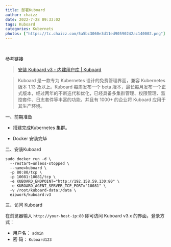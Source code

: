 ```yaml
---
title: 部署Kuboard
author: chaizz
date: 2022-7-28 09:33:02
tags: Kuboard
categories: Kubernets
photos: ["https://tc.chaizz.com/5a5bc3060e3d11ed90590242ac140002.png"]
---
```


​           

<!--more-->

参考链接

> [安装 Kuboard v3 - 内建用户库 | Kuboard](https://www.kuboard.cn/install/v3/install-built-in.html)

> Kuboard 是一款专为 Kubernetes 设计的免费管理界面，兼容 Kubernetes 版本 1.13 及以上。Kuboard 每周发布一个 beta 版本，最长每月发布一个正式版本，经过两年的不断迭代和优化，已经具备多集群管理、权限管理、监控套件、日志套件等丰富的功能，并且有 1000+ 的企业将 Kuboard 应用于其生产环境。

一、前期准备

- 搭建完成Kubernetes 集群。 

- Docker 安装完毕

二、安装Kuboard

```shell
sudo docker run -d \
  --restart=unless-stopped \
  --name=kuboard \
  -p 80:80/tcp \
  -p 10081:10081/tcp \
  -e KUBOARD_ENDPOINT="http://192.158.59.130:80" \
  -e KUBOARD_AGENT_SERVER_TCP_PORT="10081" \
  -v /root/kuboard-data:/data \
  eipwork/kuboard:v3
```

三、访问 Kuboard

在浏览器输入 `http://your-host-ip:80` 即可访问 Kuboard v3.x 的界面，登录方式：

- 用户名： `admin`
- 密 码： `Kuboard123`
